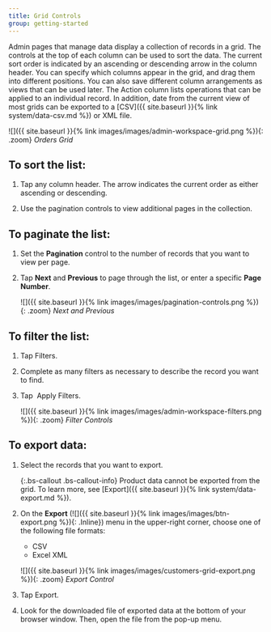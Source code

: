 ```yaml
---
title: Grid Controls
group: getting-started
---
```


Admin pages that manage data display a collection of records in a grid. The controls at the top of each column can be used to sort the data. The current sort order is indicated by an ascending or descending arrow in the column header. You can specify which columns appear in the grid, and drag them into different positions. You can also save different column arrangements as views that can be used later. The Action column lists operations that can be applied to an individual record. In addition, date from the current view of most grids can be exported to a [CSV]({{ site.baseurl }}{% link system/data-csv.md %}) or XML file.

![]({{ site.baseurl }}{% link images/images/admin-workspace-grid.png %}){: .zoom}
_Orders Grid_

## To sort the list:

1. Tap any column header. The arrow indicates the current order as either ascending or descending.

1. Use the pagination controls to view additional pages in the collection.

## To paginate the list:

1. Set the **Pagination** control to the number of records that you want to view per page.

1. Tap **Next** and **Previous** to page through the list, or enter a specific **Page Number**.

    ![]({{ site.baseurl }}{% link images/images/pagination-controls.png %}){: .zoom}
    _Next and Previous_

## To filter the list:

1. Tap <span class="btn">Filters</span>.

1. Complete as many filters as necessary to describe the record you want to find.

1. Tap <span class="btn"> Apply Filters</span>.

    ![]({{ site.baseurl }}{% link images/images/admin-workspace-filters.png %}){: .zoom}
    _Filter Controls_

## To export data:

1. Select the records that you want to export.

    {:.bs-callout .bs-callout-info}
    Product data cannot be exported from the grid. To learn more, see [Export]({{ site.baseurl }}{% link system/data-export.md %}).

1. On the **Export** (![]({{ site.baseurl }}{% link images/images/btn-export.png %}){: .Inline}) menu in the upper-right corner, choose one of the following file formats:

   * CSV
   * Excel XML

    ![]({{ site.baseurl }}{% link images/images/customers-grid-export.png %}){: .zoom}
    _Export Control_

1. Tap <span class="btn">Export</span>.

1. Look for the downloaded file of exported data at the bottom of your browser window. Then, open the file from the pop-up menu.
